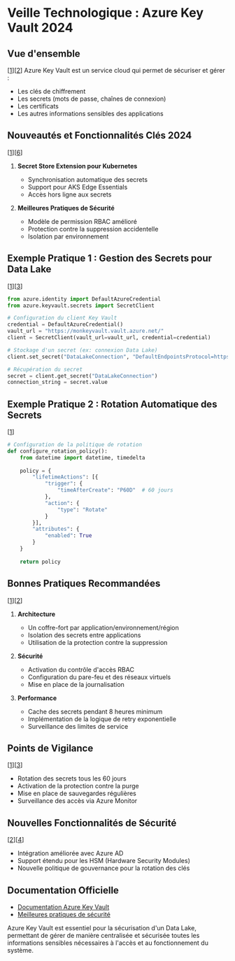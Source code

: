 # Veille Technologique : Azure Key Vault 2024

## Vue d'ensemble
[[1](https://learn.microsoft.com/en-us/azure/key-vault/general/best-practices)][[2](https://learn.microsoft.com/en-us/azure/key-vault/general/whats-new)]
Azure Key Vault est un service cloud qui permet de sécuriser et gérer :
- Les clés de chiffrement
- Les secrets (mots de passe, chaînes de connexion)
- Les certificats
- Les autres informations sensibles des applications

## Nouveautés et Fonctionnalités Clés 2024
[[1](https://learn.microsoft.com/en-us/azure/key-vault/general/best-practices)][[6](https://techcommunity.microsoft.com/blog/azurearcblog/ignite-2024-aks-enabled-by-azure-arc---new-capabilities-and-expanded-workload-su/4303730)]
1. **Secret Store Extension pour Kubernetes**
   - Synchronisation automatique des secrets
   - Support pour AKS Edge Essentials
   - Accès hors ligne aux secrets

2. **Meilleures Pratiques de Sécurité**
   - Modèle de permission RBAC amélioré
   - Protection contre la suppression accidentelle
   - Isolation par environnement

## Exemple Pratique 1 : Gestion des Secrets pour Data Lake
[[1](https://learn.microsoft.com/en-us/azure/key-vault/general/best-practices)][[3](https://learn.microsoft.com/en-us/azure/key-vault/secrets/secrets-best-practices)]
```python
from azure.identity import DefaultAzureCredential
from azure.keyvault.secrets import SecretClient

# Configuration du client Key Vault
credential = DefaultAzureCredential()
vault_url = "https://monkeyvault.vault.azure.net/"
client = SecretClient(vault_url=vault_url, credential=credential)

# Stockage d'un secret (ex: connexion Data Lake)
client.set_secret("DataLakeConnection", "DefaultEndpointsProtocol=https;AccountName=...")

# Récupération du secret
secret = client.get_secret("DataLakeConnection")
connection_string = secret.value
```

## Exemple Pratique 2 : Rotation Automatique des Secrets
[[1](https://learn.microsoft.com/en-us/azure/key-vault/general/best-practices)]
```python
# Configuration de la politique de rotation
def configure_rotation_policy():
    from datetime import datetime, timedelta
    
    policy = {
        "lifetimeActions": [{
            "trigger": {
                "timeAfterCreate": "P60D"  # 60 jours
            },
            "action": {
                "type": "Rotate"
            }
        }],
        "attributes": {
            "enabled": True
        }
    }
    
    return policy
```

## Bonnes Pratiques Recommandées
[[1](https://learn.microsoft.com/en-us/azure/key-vault/general/best-practices)][[2](https://learn.microsoft.com/en-us/azure/key-vault/general/whats-new)]

1. **Architecture**
   - Un coffre-fort par application/environnement/région
   - Isolation des secrets entre applications
   - Utilisation de la protection contre la suppression

2. **Sécurité**
   - Activation du contrôle d'accès RBAC
   - Configuration du pare-feu et des réseaux virtuels
   - Mise en place de la journalisation

3. **Performance**
   - Cache des secrets pendant 8 heures minimum
   - Implémentation de la logique de retry exponentielle
   - Surveillance des limites de service

## Points de Vigilance
[[1](https://learn.microsoft.com/en-us/azure/key-vault/general/best-practices)][[3](https://learn.microsoft.com/en-us/azure/key-vault/secrets/secrets-best-practices)]
- Rotation des secrets tous les 60 jours
- Activation de la protection contre la purge
- Mise en place de sauvegardes régulières
- Surveillance des accès via Azure Monitor

## Nouvelles Fonctionnalités de Sécurité
[[2](https://learn.microsoft.com/en-us/azure/key-vault/general/whats-new)][[4](https://www.linkedin.com/pulse/top-7-azure-key-vault-security-best-practices-2024-jennifer-grey-tv7af)]
- Intégration améliorée avec Azure AD
- Support étendu pour les HSM (Hardware Security Modules)
- Nouvelle politique de gouvernance pour la rotation des clés

## Documentation Officielle
- [Documentation Azure Key Vault](https://learn.microsoft.com/fr-fr/azure/key-vault/)
- [Meilleures pratiques de sécurité](https://learn.microsoft.com/fr-fr/azure/key-vault/general/security-features)

Azure Key Vault est essentiel pour la sécurisation d'un Data Lake, permettant de gérer de manière centralisée et sécurisée toutes les informations sensibles nécessaires à l'accès et au fonctionnement du système. 